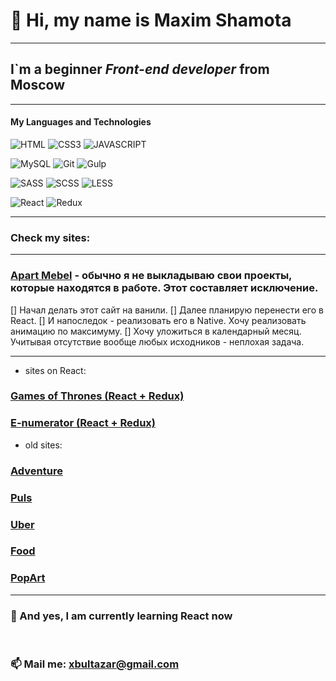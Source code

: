 #  🤝 Hi, my name is **Maxim Shamota**
***
## I`m a beginner *Front-end developer* from Moscow
***
#### My Languages and Technologies
![HTML](https://img.shields.io/badge/-HTML-090909?style=for-the-badge&logo=html5)
![CSS3](https://img.shields.io/badge/-CSS3-090909?style=for-the-badge&logo=CSS3)
![JAVASCRIPT](https://img.shields.io/badge/-JAVASCRIPT-090909?style=for-the-badge&logo=JAVASCRIPT)

![MySQL](https://img.shields.io/badge/-MySQL-090909?style=for-the-badge&logo=MySQL)
![Git](https://img.shields.io/badge/-Git-090909?style=for-the-badge&logo=Git)
![Gulp](https://img.shields.io/badge/-Gulp-090909?style=for-the-badge&logo=Gulp)

![SASS](https://img.shields.io/badge/-SASS-090909?style=for-the-badge&logo=SASS)
![SCSS](https://img.shields.io/badge/-SCSS-090909?style=for-the-badge&logo=SCSS)
![LESS](https://img.shields.io/badge/-LESS-090909?style=for-the-badge&logo=LESS)

![React](https://img.shields.io/badge/-React-090909?style=for-the-badge&logo=React)
![Redux](https://img.shields.io/badge/-Redux-090909?style=for-the-badge&logo=Redux)
* * * * *
### Check my sites: 

***

### [Apart Mebel](https://apart-mebel.shamota.site/)  - обычно я не выкладываю свои проекты, которые находятся в работе. Этот составляет исключение.


[] Начал делать этот сайт на ванили. 
[] Далее планирую перенести его в React.
[] И напоследок - реализовать его в Native. Хочу реализовать анимацию по максимуму.
[] Хочу уложиться в календарный месяц. Учитывая отсутствие вообще любых исходников - неплохая задача.

***

- sites on React:
### [Games of Thrones (React + Redux)](https://got.shamota.site) 
### [E-numerator (React + Redux)](https://enumerator.shamota.site/) 

- old sites:
### [Adventure](https://adventure.shamota.site/) 
### [Puls](https://puls.shamota.site/)
### [Uber](https://uber.shamota.site/)
### [Food](https://food.shamota.site/)
### [PopArt](https://popart.shamota.site/)
***
### 🌱 And yes, I am currently learning React now
<br>

### 📫 Mail me: xbultazar@gmail.com

<!--
**Maxim-Shamota/Maxim-Shamota** is a ✨ _special_ ✨ repository because its `README.md` (this file) appears on your GitHub profile.

Here are some ideas to get you started:

- 🔭 I’m currently working on ...
- 🌱 I’m currently learning ...
- 👯 I’m looking to collaborate on ...
- 🤔 I’m looking for help with ...
- 💬 Ask me about ...
- 📫 Mail me: ...
- 😄 Pronouns: ...
- ⚡ Fun fact: ...
- ### 🔭 I’am currently working on an implementation in React the social network
-->
